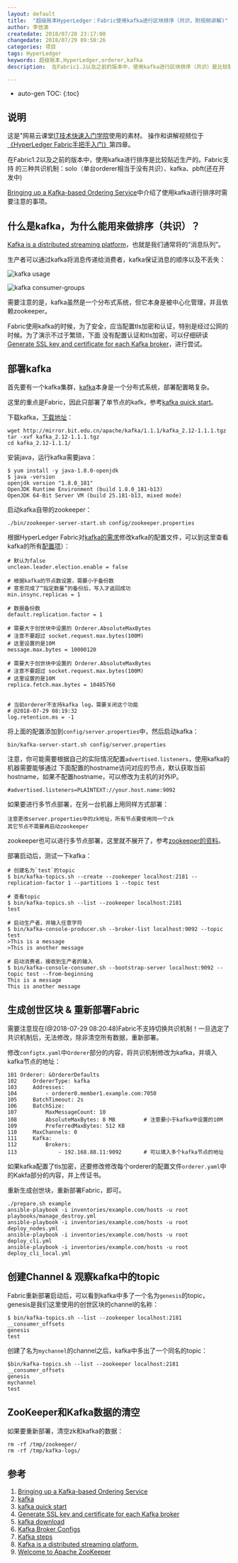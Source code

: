 ```yaml
---
layout: default
title:  "超级账本HyperLedger：Fabric使用kafka进行区块排序（共识，附视频讲解)"
author: 李佶澳
createdate: 2018/07/28 23:17:00
changedate: 2018/07/29 09:50:26
categories: 项目
tags: HyperLedger
keywords: 超级账本,HyperLedger,orderer,kafka
description:  在Fabric1.2以及之前的版本中，使用kafka进行区块排序（共识）是比较贴近生产的

---
```


* auto-gen TOC:
{:toc}

## 说明

这是"网易云课堂[IT技术快速入门学院](https://study.163.com/provider/400000000376006/course.htm?share=2&shareId=400000000376006)使用的素材。
操作和讲解视频位于[《HyperLedger Fabric手把手入门》](https://study.163.com/course/courseMain.htm?courseId=1005326005&share=2&shareId=400000000376006)第四章。

在Fabric1.2以及之前的版本中，使用kafka进行排序是比较贴近生产的。Fabric支持
的三种共识机制：solo（单台orderer相当于没有共识）、kafka、pbft(还在开发中)

[Bringing up a Kafka-based Ordering Service][1]中介绍了使用kafka进行排序时需要注意的事项。

## 什么是kafka，为什么能用来做排序（共识）？

[Kafka is a distributed streaming platform][8]，也就是我们通常将的“消息队列”。

生产者可以通过kafka将消息传递给消费者，kafka保证消息的顺序以及不丢失：

![kafka usage](http://kafka.apache.org/11/images/kafka-apis.png)

![kafka consumer-groups](http://kafka.apache.org/11/images/consumer-groups.png)

需要注意的是，kafka虽然是一个分布式系统，但它本身是被中心化管理，并且依赖zookeeper。

Fabric使用kafka的时候，为了安全，应当配置tls加密和认证，特别是经过公网的时候。为了演示不过于繁琐，下面
没有配置认证和tls加密，可以仔细研读[Generate SSL key and certificate for each Kafka broker][4]，进行尝试。

## 部署kafka

首先要有一个kafka集群，[kafka][2]本身是一个分布式系统，部署配置略复杂。

这里的重点是Fabric，因此只部署了单节点的kafk，参考[kafka quick start][3]。

下载kafka，[下载地址][5]：

	wget http://mirror.bit.edu.cn/apache/kafka/1.1.1/kafka_2.12-1.1.1.tgz
	tar -xvf kafka_2.12-1.1.1.tgz
	cd kafka_2.12-1.1.1/

安装java，运行kafka需要java：

	$ yum install -y java-1.8.0-openjdk
	$ java -version
	openjdk version "1.8.0_181"
	OpenJDK Runtime Environment (build 1.8.0_181-b13)
	OpenJDK 64-Bit Server VM (build 25.181-b13, mixed mode)

启动kafka自带的zookeeper：

	./bin/zookeeper-server-start.sh config/zookeeper.properties 

根据HyperLedger Fabric对[kafka的需求][7]修改kafka的配置文件，可以到这里查看kafka的所有[配置项][6]）：

	# 默认为false
	unclean.leader.election.enable = false     
	
	# 根据kafka的节点数设置，需要小于备份数
	# 意思完成了“指定数量”的备份后，写入才返回成功
	min.insync.replicas = 1                    
	
	# 数据备份数
	default.replication.factor = 1             
	
	# 需要大于创世块中设置的 Orderer.AbsoluteMaxBytes
	# 注意不要超过 socket.request.max.bytes(100M)
	# 这里设置的是10M
	message.max.bytes = 10000120                
	                                           
	# 需要大于创世块中设置的 Orderer.AbsoluteMaxBytes
	# 注意不要超过 socket.request.max.bytes(100M)
	# 这里设置的是10M
	replica.fetch.max.bytes = 10485760

	                                           
	# 当前orderer不支持kafka log，需要关闭这个功能
	# @2018-07-29 08:19:32
	log.retention.ms = -1                      

将上面的配置添加到`config/server.properties`中，然后启动kafka：

	bin/kafka-server-start.sh config/server.properties

注意，你可能需要根据自己的实际情况配置`advertised.listeners`，使用kafka的机器需要能够通过
下面配置的hostname访问对应的节点，默认获取当前hostname，如果不配置hostname，可以修改为主机的对外IP。

	#advertised.listeners=PLAINTEXT://your.host.name:9092

如果要进行多节点部署，在另一台机器上用同样方式部署：

	注意更改server.properties中的zk地址，所有节点要使用同一个zk
	其它节点不需要再启动zookeeper

zookeeper也可以进行多节点部署，这里就不展开了，参考[zookeeper的资料][9]。

部署启动后，测试一下kafka：

	# 创建名为`test`的topic
	$ bin/kafka-topics.sh --create --zookeeper localhost:2181 --replication-factor 1 --partitions 1 --topic test
	
	# 查看topic
	$ bin/kafka-topics.sh --list --zookeeper localhost:2181
	test
	
	# 启动生产者，并输入任意字符
	$ bin/kafka-console-producer.sh --broker-list localhost:9092 --topic test
	>This is a message
	>This is another message

	# 启动消费者，接收到生产者的输入
	$ bin/kafka-console-consumer.sh --bootstrap-server localhost:9092 --topic test --from-beginning
	This is a message
	This is another message

## 生成创世区块 & 重新部署Fabric

需要注意现在(@2018-07-29 08:20:48)Fabric不支持切换共识机制！一旦选定了共识机制后，无法修改，除非清空所有数据，重新部署。

修改`configtx.yaml`中`Orderer`部分的内容，将共识机制修改为kafka，并填入kafka节点的地址：

	101 Orderer: &OrdererDefaults
	102     OrdererType: kafka
	103     Addresses:
	104         - orderer0.member1.example.com:7050
	105     BatchTimeout: 2s
	106     BatchSize:
	107         MaxMessageCount: 10
	108         AbsoluteMaxBytes: 8 MB         # 注意要小于kafka中设置的10M
	109         PreferredMaxBytes: 512 KB
	110     MaxChannels: 0
	111     Kafka:
	112         Brokers:
	113             - 192.168.88.11:9092       # 可以填入多个kafka节点的地址

如果kafka配置了tls加密，还要修改修改每个orderer的配置文件`orderer.yaml`中的Kakfa部分的内容，并上传证书。

重新生成创世块，重新部署Fabric，即可。

	./prepare.sh example 
	ansible-playbook -i inventories/example.com/hosts -u root  playbooks/manage_destroy.yml
	ansible-playbook -i inventories/example.com/hosts -u root  deploy_nodes.yml
	ansible-playbook -i inventories/example.com/hosts -u root  deploy_cli.yml
	ansible-playbook -i inventories/example.com/hosts -u root  deploy_cli_local.yml

## 创建Channel & 观察kafka中的topic

Fabric重新部署启动后，可以看到kafka中多了一个名为`genesis`的topic，genesis是我们这里使用的创世区块的channel的名称：

	$ bin/kafka-topics.sh --list --zookeeper localhost:2181
	__consumer_offsets
	genesis
	test

创建了名为`mychannel`的channel之后，kafka中多出了一个同名的topic：

	$bin/kafka-topics.sh --list --zookeeper localhost:2181
	__consumer_offsets
	genesis
	mychannel
	test

## ZooKeeper和Kafka数据的清空

如果要重新部署，清空zk和kafka的数据：

	rm -rf /tmp/zookeeper/
	rm -rf /tmp/kafka-logs/

## 参考

1. [Bringing up a Kafka-based Ordering Service][1]
2. [kafka][2]
3. [kafka quick start][3]
4. [Generate SSL key and certificate for each Kafka broker][4]
5. [kafka download][5]
6. [Kafka Broker Configs][6]
7. [Kafka steps][7]
8. [Kafka is a distributed streaming platform.][8]
9. [Welcome to Apache ZooKeeper][9]

[1]: http://fabric.lijiaocn.com/zh_CN/release-1.2/kafka.html#  "Bringing up a Kafka-based Ordering Service" 
[2]: http://kafka.apache.org/  "kafka" 
[3]: http://kafka.apache.org/quickstart "kafka quick start"
[4]: https://docs.confluent.io/2.0.0/kafka/ssl.html "Generate SSL key and certificate for each Kafka broker"
[5]: http://kafka.apache.org/downloads "kafka download"
[6]: http://kafka.apache.org/documentation/#brokerconfigs "Kafka Broker Configs"
[7]: http://fabric.lijiaocn.com/zh_CN/release-1.2/kafka.html#steps "Kafka steps"
[8]: http://kafka.apache.org/intro " Kafka® is a distributed streaming platform."
[9]: https://zookeeper.apache.org/ "Welcome to Apache ZooKeeper"
